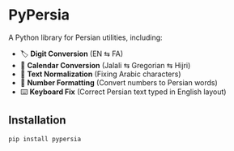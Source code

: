 # PyPersia

A Python library for Persian utilities, including:
- 🏷️ **Digit Conversion** (EN ⇆ FA)
- 📆 **Calendar Conversion** (Jalali ⇆ Gregorian ⇆ Hijri)
- 📝 **Text Normalization** (Fixing Arabic characters)
- 🔢 **Number Formatting** (Convert numbers to Persian words)
- ⌨️ **Keyboard Fix** (Correct Persian text typed in English layout)

## Installation
```bash
pip install pypersia
